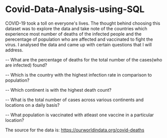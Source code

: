 # Covid-Data-Analysis-using-SQL

COVID-19 took a toll on everyone's lives. The thought behind choosing this dataset was to explore the data and take note of the countries which experience most number of deaths of the infected people and the perecentage of population who are affected and vaccinated to fight the virus. I analysed the data and came up with certain questions that I will address.

-- What are the percentage of deaths for the total number of the cases(who are infected) found?

-- Which is the country with the highest infection rate in comparison to population?

-- Which continent is with the highest death count?

-- What is the total number of cases across various continents and locations on a daily basis?

-- What population is vaccinated with atleast one vaccine in a particular location?

The source for the data is: https://ourworldindata.org/covid-deaths



